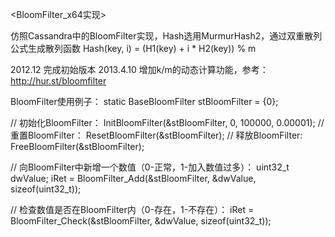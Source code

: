 
<BloomFilter_x64实现>

仿照Cassandra中的BloomFilter实现，Hash选用MurmurHash2，通过双重散列公式生成散列函数
  Hash(key, i) = (H1(key) + i * H2(key)) % m

2012.12    完成初始版本
2013.4.10  增加k/m的动态计算功能，参考：http://hur.st/bloomfilter


BloomFilter使用例子：
  static BaseBloomFilter stBloomFilter = {0};

  // 初始化BloomFilter：
  InitBloomFilter(&stBloomFilter, 0, 100000, 0.00001);
  // 重置BloomFilter：
  ResetBloomFilter(&stBloomFilter);
  // 释放BloomFilter:
  FreeBloomFilter(&stBloomFilter);

  // 向BloomFilter中新增一个数值（0-正常，1-加入数值过多）：
  uint32_t dwValue;
  iRet = BloomFilter_Add(&stBloomFilter, &dwValue, sizeof(uint32_t));

  // 检查数值是否在BloomFilter内（0-存在，1-不存在）：
  iRet = BloomFilter_Check(&stBloomFilter, &dwValue, sizeof(uint32_t));

